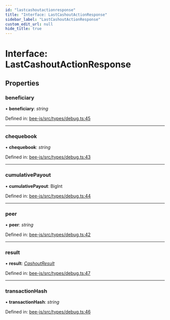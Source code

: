 ```yaml
---
id: "lastcashoutactionresponse"
title: "Interface: LastCashoutActionResponse"
sidebar_label: "LastCashoutActionResponse"
custom_edit_url: null
hide_title: true
---
```


# Interface: LastCashoutActionResponse

## Properties

### beneficiary

• **beneficiary**: *string*

Defined in: [bee-js/src/types/debug.ts:45](https://github.com/ethersphere/bee-js/blob/9a547fe/src/types/debug.ts#L45)

___

### chequebook

• **chequebook**: *string*

Defined in: [bee-js/src/types/debug.ts:43](https://github.com/ethersphere/bee-js/blob/9a547fe/src/types/debug.ts#L43)

___

### cumulativePayout

• **cumulativePayout**: BigInt

Defined in: [bee-js/src/types/debug.ts:44](https://github.com/ethersphere/bee-js/blob/9a547fe/src/types/debug.ts#L44)

___

### peer

• **peer**: *string*

Defined in: [bee-js/src/types/debug.ts:42](https://github.com/ethersphere/bee-js/blob/9a547fe/src/types/debug.ts#L42)

___

### result

• **result**: [*CashoutResult*](cashoutresult.md)

Defined in: [bee-js/src/types/debug.ts:47](https://github.com/ethersphere/bee-js/blob/9a547fe/src/types/debug.ts#L47)

___

### transactionHash

• **transactionHash**: *string*

Defined in: [bee-js/src/types/debug.ts:46](https://github.com/ethersphere/bee-js/blob/9a547fe/src/types/debug.ts#L46)
